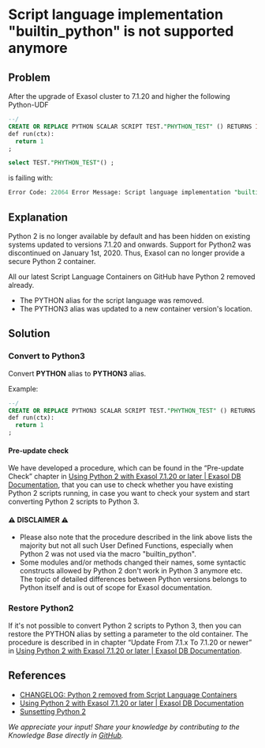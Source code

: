 # Script language implementation "builtin_python" is not supported anymore

## Problem

After the upgrade of Exasol cluster to 7.1.20 and higher the following Python-UDF

```SQL
--/
CREATE OR REPLACE PYTHON SCALAR SCRIPT TEST."PHYTHON_TEST" () RETURNS INT AS
def run(ctx):
  return 1
;

select TEST."PHYTHON_TEST"() ;
```

is failing with:

```SQL
Error Code: 22064 Error Message: Script language implementation "builtin_python" is not supported anymore. Please consider switching to Python3. If this is not possible at all, please contact Exasol support." caught in script "Schema_1"."Script_1" at line 137 (Session: 1835276087831811338), SQLSTATE [43000]
```

## Explanation

Python 2 is no longer available by default and has been hidden on existing systems updated to versions 7.1.20 and onwards. Support for Python2 was discontinued on January 1st, 2020. Thus, Exasol can no longer provide a secure Python 2 container.

All our latest Script Language Containers on GitHub have Python 2 removed already.

* The PYTHON alias for the script language was removed.
* The PYTHON3 alias was updated to a new container version's location.

## Solution

### Convert to Python3

Convert **PYTHON** alias to **PYTHON3** alias.

Example:

```SQL
--/
CREATE OR REPLACE PYTHON3 SCALAR SCRIPT TEST."PHYTHON_TEST" () RETURNS INT AS
def run(ctx):
  return 1
;
```

#### Pre-update check

We have developed a procedure, which can be found in the “Pre-update Check” chapter in  [Using Python 2 with Exasol 7.1.20 or later | Exasol DB Documentation](https://docs.exasol.com/db/7.1/database_concepts/udf_scripts/python2_extended_use.htm#UpdateFrom71xTo7120ornewer), that you can use to check whether you have existing Python 2 scripts running, in case you want to check your system and start converting Python 2 scripts to Python 3.

#### ⚠ DISCLAIMER ⚠

* Please also note that the procedure described in the link above lists the majority but not all such User Defined Functions, especially when Python 2 was not used via the macro "builtin_python".
* Some modules and/or methods changed their names, some syntactic constructs allowed by Python 2 don't work in Python 3 anymore etc. The topic of detailed differences between Python versions belongs to Python itself and is out of scope for Exasol documentation.

### Restore Python2

If it's not possible to convert Python 2 scripts to Python 3, then you can restore the PYTHON alias by setting a parameter to the old container. The procedure is described in in chapter “Update From 7.1.x To 7.1.20 or newer” in [Using Python 2 with Exasol 7.1.20 or later | Exasol DB Documentation](https://docs.exasol.com/db/7.1/database_concepts/udf_scripts/python2_extended_use.htm#UpdateFrom71xTo7120ornewer).

## References

* [CHANGELOG: Python 2 removed from Script Language Containers](https://exasol.my.site.com/s/article/Changelog-content-16903)
* [Using Python 2 with Exasol 7.1.20 or later | Exasol DB Documentation](https://docs.exasol.com/db/7.1/database_concepts/udf_scripts/python2_extended_use.htm#UpdateFrom71xTo7120ornewer)
* [Sunsetting Python 2](https://www.python.org/doc/sunset-python-2/#:~:text=The%20sunset%20date%20has%20now,when%20we%20released%20Python%202.7.)

*We appreciate your input! Share your knowledge by contributing to the Knowledge Base directly in [GitHub](https://github.com/exasol/public-knowledgebase).*
